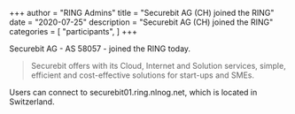 +++
author = "RING Admins"
title = "Securebit AG (CH) joined the RING"
date = "2020-07-25"
description = "Securebit AG (CH) joined the RING"
categories = [
    "participants",
]
+++

Securebit AG - AS 58057 - joined the RING today.

> Securebit offers with its Cloud, Internet and Solution services, simple, efficient and cost-effective solutions for start-ups and SMEs.

Users can connect to securebit01.ring.nlnog.net, which is located in Switzerland.
